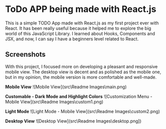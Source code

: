 # ToDo APP being made with React.js

This is a simple TODO App made with React.js as my first project ever with React.
It has been really useful because it helped me to explore the big world of this JavaScript Library. I learned about Hooks, Components and JSX, and now, I can say I have a beginners level related to React. 

## Screenshots

With this project, I focused more on developing a pleasant and responsive mobile view. The desktop view is decent and as polished as the mobile one, but in my opinion, the mobile version is more comfortable and well-made.

**Mobile View**
![Mobile View](src\Readme Images\main.png)

**Customable - Dark Mode and Highlight Colors**
![Customization Menu - Mobile View](src\Readme Images\custom1.png)

**Light Mode**
![Light Mode - Mobile View](src\Readme Images\custom2.png)

**Desktop View**
![Desktop View](src\Readme Images\desktop.png])